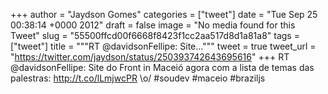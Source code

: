 
+++
author = "Jaydson Gomes"
categories = ["tweet"]
date = "Tue Sep 25 00:38:14 +0000 2012"
draft = false
image = "No media found for this Tweet"
slug = "55500ffcd00f6668f8423f1cc2aa517d8d1a81a8"
tags = ["tweet"]
title = """RT @davidsonFellipe: Site..."""
tweet = true
tweet_url = "https://twitter.com/jaydson/status/250393742643695616"
+++
RT @davidsonFellipe: Site do Front in Maceió agora com a lista de temas das palestras: http://t.co/lLmjwcPR \o/ #soudev #maceio #braziljs
